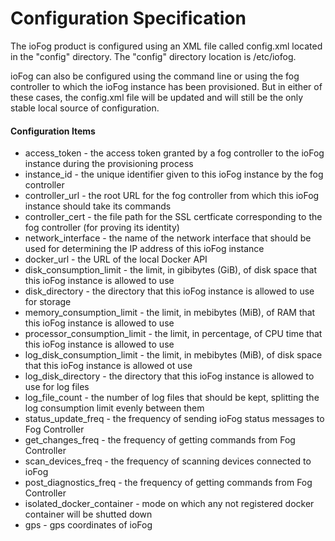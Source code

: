 # Configuration Specification

The ioFog product is configured using an XML file called config.xml located in the "config" directory. The "config" directory location is /etc/iofog.

ioFog can also be configured using the command line or using the fog controller to which the ioFog instance has been provisioned. But in either of these cases, the config.xml file will be updated and will still be the only stable local source of configuration.

#### Configuration Items

* access_token - the access token granted by a fog controller to the ioFog instance during the provisioning process
* instance_id - the unique identifier given to this ioFog instance by the fog controller
* controller_url - the root URL for the fog controller from which this ioFog instance should take its commands
* controller_cert - the file path for the SSL certficate corresponding to the fog controller (for proving its identity)
* network_interface - the name of the network interface that should be used for determining the IP address of this ioFog instance
* docker_url - the URL of the local Docker API
* disk_consumption_limit - the limit, in gibibytes (GiB), of disk space that this ioFog instance is allowed to use
* disk_directory - the directory that this ioFog instance is allowed to use for storage
* memory_consumption_limit - the limit, in mebibytes (MiB), of RAM that this ioFog instance is allowed to use
* processor_consumption_limit - the limit, in percentage, of CPU time that this ioFog instance is allowed to use
* log_disk_consumption_limit - the limit, in mebibytes (MiB), of disk space that this ioFog instance is allowed ot use
* log_disk_directory - the directory that this ioFog instance is allowed to use for log files
* log_file_count - the number of log files that should be kept, splitting the log consumption limit evenly between them
* status_update_freq - the frequency of sending ioFog status messages to Fog Controller
* get_changes_freq - the frequency of getting commands from Fog Controller
* scan_devices_freq - the frequency of scanning devices connected to ioFog
* post_diagnostics_freq - the frequency of getting commands from Fog Controller
* isolated_docker_container - mode on which any not registered docker container will be shutted down
* gps - gps coordinates of ioFog

